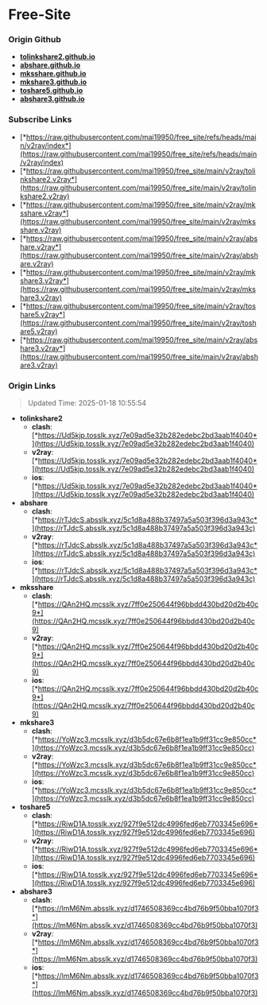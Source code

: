 # Free-Site

### Origin Github

- [**tolinkshare2.github.io**](https://github.com/tolinkshare2/tolinkshare2.github.io)
- [**abshare.github.io**](https://github.com/abshare/abshare.github.io)
- [**mksshare.github.io**](https://github.com/mksshare/mksshare.github.io)
- [**mkshare3.github.io**](https://github.com/mkshare3/mkshare3.github.io)
- [**toshare5.github.io**](https://github.com/toshare5/toshare5.github.io)
- [**abshare3.github.io**](https://github.com/abshare3/abshare3.github.io)

### Subscribe Links

- [*https://raw.githubusercontent.com/mai19950/free_site/refs/heads/main/v2ray/index*](https://raw.githubusercontent.com/mai19950/free_site/refs/heads/main/v2ray/index)
- [*https://raw.githubusercontent.com/mai19950/free_site/main/v2ray/tolinkshare2.v2ray*](https://raw.githubusercontent.com/mai19950/free_site/main/v2ray/tolinkshare2.v2ray)
- [*https://raw.githubusercontent.com/mai19950/free_site/main/v2ray/mksshare.v2ray*](https://raw.githubusercontent.com/mai19950/free_site/main/v2ray/mksshare.v2ray)
- [*https://raw.githubusercontent.com/mai19950/free_site/main/v2ray/abshare.v2ray*](https://raw.githubusercontent.com/mai19950/free_site/main/v2ray/abshare.v2ray)
- [*https://raw.githubusercontent.com/mai19950/free_site/main/v2ray/mkshare3.v2ray*](https://raw.githubusercontent.com/mai19950/free_site/main/v2ray/mkshare3.v2ray)
- [*https://raw.githubusercontent.com/mai19950/free_site/main/v2ray/toshare5.v2ray*](https://raw.githubusercontent.com/mai19950/free_site/main/v2ray/toshare5.v2ray)
- [*https://raw.githubusercontent.com/mai19950/free_site/main/v2ray/abshare3.v2ray*](https://raw.githubusercontent.com/mai19950/free_site/main/v2ray/abshare3.v2ray)

### Origin Links

> Updated Time: 2025-01-18 10:55:54

- **tolinkshare2**
  - **clash**: [*https://Ud5kjp.tosslk.xyz/7e09ad5e32b282edebc2bd3aab1f4040*](https://Ud5kjp.tosslk.xyz/7e09ad5e32b282edebc2bd3aab1f4040)
  - **v2ray**: [*https://Ud5kjp.tosslk.xyz/7e09ad5e32b282edebc2bd3aab1f4040*](https://Ud5kjp.tosslk.xyz/7e09ad5e32b282edebc2bd3aab1f4040)
  - **ios**: [*https://Ud5kjp.tosslk.xyz/7e09ad5e32b282edebc2bd3aab1f4040*](https://Ud5kjp.tosslk.xyz/7e09ad5e32b282edebc2bd3aab1f4040)
- **abshare**
  - **clash**: [*https://rTJdcS.absslk.xyz/5c1d8a488b37497a5a503f396d3a943c*](https://rTJdcS.absslk.xyz/5c1d8a488b37497a5a503f396d3a943c)
  - **v2ray**: [*https://rTJdcS.absslk.xyz/5c1d8a488b37497a5a503f396d3a943c*](https://rTJdcS.absslk.xyz/5c1d8a488b37497a5a503f396d3a943c)
  - **ios**: [*https://rTJdcS.absslk.xyz/5c1d8a488b37497a5a503f396d3a943c*](https://rTJdcS.absslk.xyz/5c1d8a488b37497a5a503f396d3a943c)
- **mksshare**
  - **clash**: [*https://QAn2HQ.mcsslk.xyz/7ff0e250644f96bbdd430bd20d2b40c9*](https://QAn2HQ.mcsslk.xyz/7ff0e250644f96bbdd430bd20d2b40c9)
  - **v2ray**: [*https://QAn2HQ.mcsslk.xyz/7ff0e250644f96bbdd430bd20d2b40c9*](https://QAn2HQ.mcsslk.xyz/7ff0e250644f96bbdd430bd20d2b40c9)
  - **ios**: [*https://QAn2HQ.mcsslk.xyz/7ff0e250644f96bbdd430bd20d2b40c9*](https://QAn2HQ.mcsslk.xyz/7ff0e250644f96bbdd430bd20d2b40c9)
- **mkshare3**
  - **clash**: [*https://YoWzc3.mcsslk.xyz/d3b5dc67e6b8f1ea1b9ff31cc9e850cc*](https://YoWzc3.mcsslk.xyz/d3b5dc67e6b8f1ea1b9ff31cc9e850cc)
  - **v2ray**: [*https://YoWzc3.mcsslk.xyz/d3b5dc67e6b8f1ea1b9ff31cc9e850cc*](https://YoWzc3.mcsslk.xyz/d3b5dc67e6b8f1ea1b9ff31cc9e850cc)
  - **ios**: [*https://YoWzc3.mcsslk.xyz/d3b5dc67e6b8f1ea1b9ff31cc9e850cc*](https://YoWzc3.mcsslk.xyz/d3b5dc67e6b8f1ea1b9ff31cc9e850cc)
- **toshare5**
  - **clash**: [*https://RiwD1A.tosslk.xyz/927f9e512dc4996fed6eb7703345e696*](https://RiwD1A.tosslk.xyz/927f9e512dc4996fed6eb7703345e696)
  - **v2ray**: [*https://RiwD1A.tosslk.xyz/927f9e512dc4996fed6eb7703345e696*](https://RiwD1A.tosslk.xyz/927f9e512dc4996fed6eb7703345e696)
  - **ios**: [*https://RiwD1A.tosslk.xyz/927f9e512dc4996fed6eb7703345e696*](https://RiwD1A.tosslk.xyz/927f9e512dc4996fed6eb7703345e696)
- **abshare3**
  - **clash**: [*https://lmM6Nm.absslk.xyz/d1746508369cc4bd76b9f50bba1070f3*](https://lmM6Nm.absslk.xyz/d1746508369cc4bd76b9f50bba1070f3)
  - **v2ray**: [*https://lmM6Nm.absslk.xyz/d1746508369cc4bd76b9f50bba1070f3*](https://lmM6Nm.absslk.xyz/d1746508369cc4bd76b9f50bba1070f3)
  - **ios**: [*https://lmM6Nm.absslk.xyz/d1746508369cc4bd76b9f50bba1070f3*](https://lmM6Nm.absslk.xyz/d1746508369cc4bd76b9f50bba1070f3)
